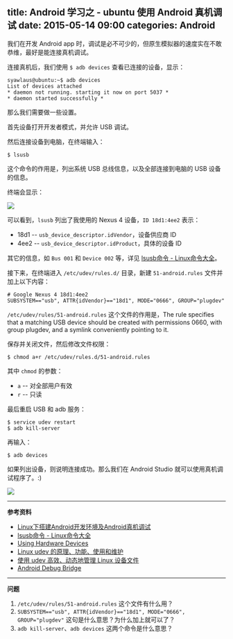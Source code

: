title: Android 学习之 - ubuntu 使用 Android 真机调试
date: 2015-05-14 09:00
categories: Android
---

我们在开发 Android app 时，调试是必不可少的，但原生模拟器的速度实在不敢恭维，最好是能连接真机调试。

<!-- more -->

连接真机后，我们使用 `$ adb devices` 查看已连接的设备，显示：

    syawlaus@ubuntu:~$ adb devices
    List of devices attached
    * daemon not running. starting it now on port 5037 *
    * daemon started successfully *

那么我们需要做一些设置。

首先设备打开开发者模式，并允许 USB 调试。

然后连接设备到电脑，在终端输入：

    $ lsusb

这个命令的作用是，列出系统 USB 总线信息，以及全部连接到电脑的 USB 设备的信息。

终端会显示：

![](/images/android/using-hardware-devices-in-ubuntu/lsusb.png)

可以看到，`lsusb` 列出了我使用的 Nexus 4 设备，`ID 18d1:4ee2` 表示：

* 18d1 -- `usb_device_descriptor.idVendor`，设备供应商 ID
* 4ee2 -- `usb_device_descriptor.idProduct`，具体的设备 ID

其它的信息，如 `Bus 001` 和 `Device 002` 等，详见 [lsusb命令 - Linux命令大全](http://man.linuxde.net/lsusb)。

接下来，在终端进入 `/etc/udev/rules.d/` 目录，新建 `51-android.rules` 文件并加上以下内容：

    # Google Nexus 4 18d1:4ee2
    SUBSYSTEM=="usb", ATTR{idVendor}=="18d1", MODE="0666", GROUP="plugdev"

`/etc/udev/rules/51-android.rules` 这个文件的作用是，The rule specifies that a matching USB device should be created with permissions 0660, with group plugdev, and a symlink conveniently pointing to it.

保存并关闭文件，然后修改文件权限：

    $ chmod a+r /etc/udev/rules.d/51-android.rules

其中 `chmod` 的参数：

* `a` -- 对全部用户有效
* `r` -- 只读

最后重启 USB 和 adb 服务：

    $ service udev restart
    $ adb kill-server

再输入：

    $ adb devices

如果列出设备，则说明连接成功。那么我们在 Android Studio 就可以使用真机调试程序了。:)

![](/images/android/using-hardware-devices-in-ubuntu/choose_device.png)

---

**参考资料**

* [Linux下搭建Android开发环境及Android真机调试](http://blog.csdn.net/whucyl/article/details/17057859)
* [lsusb命令 - Linux命令大全](http://man.linuxde.net/lsusb)
* [Using Hardware Devices](http://developer.android.com/tools/device.html)
* [Linux udev 的原理、功能、使用和维护](http://www.eygle.com/digest/2012/03/linux_udev_devfs.html)
* [使用 udev 高效、动态地管理 Linux 设备文件](http://www.ibm.com/developerworks/cn/linux/l-cn-udev/)
* [Android Debug Bridge](http://developer.android.com/tools/help/adb.html)

---

**问题**

1. `/etc/udev/rules/51-android.rules` 这个文件有什么用？
2. `SUBSYSTEM=="usb", ATTR{idVendor}=="18d1", MODE="0666", GROUP="plugdev"` 这句是什么意思？为什么加上就可以了？
3. `adb kill-server`、`adb devices` 这两个命令是什么意思？
